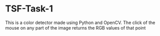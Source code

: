 # TSF-Task-1
This is a color detector made using Python and OpenCV.
The click of the mouse on any part of the image returns the RGB values of that point
